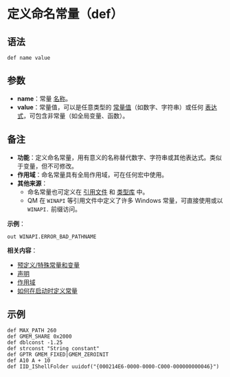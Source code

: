 # 定义命名常量（def）

## 语法

```qm
def name value
```

## 参数

- **name**：常量 [名称](IDP_IDENTIFIERS.html)。
- **value**：常量值，可以是任意类型的 [常量值](IDP_CONSTANT.html)（如数字、字符串）或任何 [表达式](IDP_EXPRESSION.html)，可包含非常量（如全局变量、函数）。

## 备注

- **功能**：定义命名常量，用有意义的名称替代数字、字符串或其他表达式。类似于变量，但不可修改。
- **作用域**：命名常量具有全局作用域，可在任何宏中使用。
- **其他来源**：
  - 命名常量也可定义在 [引用文件](IDH_SETT_FILES.html) 和 [类型库](IDP_TYPELIB.html) 中。
  - QM 在 `WINAPI` 等引用文件中定义了许多 Windows 常量，可直接使用或以 `WINAPI.` 前缀访问。

**示例**：
```qm
out WINAPI.ERROR_BAD_PATHNAME
```

**相关内容**：
- [预定义/特殊常量和变量](IDP_SPECVAR.html)
- [声明](IDP_DECLARATION.html)
- [作用域](IDP_IDENTIFIERS.html)
- [如何在启动时定义常量](http://www.quickmacros.com/forum/viewtopic.php?f=1&t=5692)

## 示例

```qm
def MAX_PATH 260
def GMEM_SHARE 0x2000
def dblconst -1.25
def strconst "String constant"
def GPTR GMEM_FIXED|GMEM_ZEROINIT
def A10 A + 10
def IID_IShellFolder uuidof("{000214E6-0000-0000-C000-000000000046}")
```